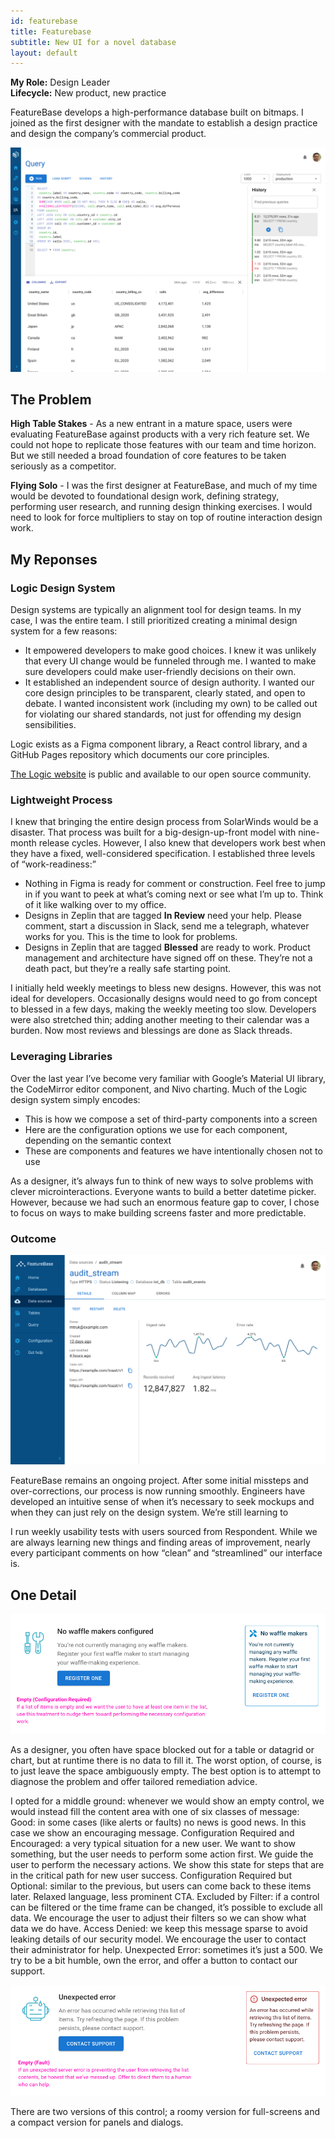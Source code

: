 ```yaml
---
id: featurebase
title: Featurebase
subtitle: New UI for a novel database
layout: default
---
```

**My Role:** Design Leader  
**Lifecycle:** New product, new practice

FeatureBase develops a high-performance database built on bitmaps. I joined as the first designer with the mandate to establish a design practice and design the company’s commercial product.

<a href="../images/featurebase_query.png">![FeatureBase query editor](../images/featurebase_query.png)</a>

## The Problem

**High Table Stakes** - As a new entrant in a mature space, users were evaluating FeatureBase against products with a very rich feature set. We could not hope to replicate those features with our team and time horizon. But we still needed a broad foundation of core features to be taken seriously as a competitor.

**Flying Solo** - I was the first designer at FeatureBase, and much of my time would be devoted to foundational design work, defining strategy, performing user research, and running design thinking exercises. I would need to look for force multipliers to stay on top of routine interaction design work.

## My Reponses

### Logic Design System

Design systems are typically an alignment tool for design teams. In my case, I was the entire team. I still prioritized creating a minimal design system for a few reasons:
- It empowered developers to make good choices. I knew it was unlikely that every UI change would be funneled through me. I wanted to make sure developers could make user-friendly decisions on their own.
- It established an independent source of design authority. I wanted our core design principles to be transparent, clearly stated, and open to debate. I wanted inconsistent work (including my own) to be called out for violating our shared standards, not just for offending my design sensibilities.

Logic exists as a Figma component library, a React control library, and a GitHub Pages repository which documents our core principles.

[The Logic website](https://molecula.github.io/logic-docs/) is public and available to our open source community.

### Lightweight Process

I knew that bringing the entire design process from SolarWinds would be a disaster. That process was built for a big-design-up-front model with nine-month release cycles. However, I also knew that developers work best when they have a fixed, well-considered specification. I established three levels of “work-readiness:”

- Nothing in Figma is ready for comment or construction. Feel free to jump in if you want to peek at what’s coming next or see what I’m up to. Think of it like walking over to my office.
- Designs in Zeplin that are tagged **In Review** need your help. Please comment, start a discussion in Slack, send me a telegraph, whatever works for you. This is the time to look for problems.
- Designs in Zeplin that are tagged **Blessed** are ready to work. Product management and architecture have signed off on these. They’re not a death pact, but they’re a really safe starting point.

I initially held weekly meetings to bless new designs. However, this was not ideal for developers. Occasionally designs would need to go from concept to blessed in a few days, making the weekly meeting too slow. Developers were also stretched thin; adding another meeting to their calendar was a burden. Now most reviews and blessings are done as Slack threads.

### Leveraging Libraries

Over the last year I’ve become very familiar with Google’s Material UI library, the CodeMirror editor component, and Nivo charting. Much of the Logic design system simply encodes:

- This is how we compose a set of third-party components into a screen
- Here are the configuration options we use for each component, depending on the semantic context
- These are components and features we have intentionally chosen not to use

As a designer, it’s always fun to think of new ways to solve problems with clever microinteractions. Everyone wants to build a better datetime picker. However, because we had such an enormous feature gap to cover, I chose to focus on ways to make building screens faster and more predictable.

### Outcome

<a href="../images/featurebase_source.png">![FeatureBase source detail dashboard](../images/featurebase_source.png)</a>

FeatureBase remains an ongoing project. After some initial missteps and over-corrections, our process is now running smoothly. Engineers have developed an intuitive sense of when it’s necessary to seek mockups and when they can just rely on the design system. We’re still learning to 

I run weekly usability tests with users sourced from Respondent. While we are always learning new things and finding areas of improvement, nearly every participant comments on how “clean” and “streamlined” our interface is.

## One Detail

<a href="../images/featurebase_additem.png">![Configuration required empty state](../images/featurebase_additem.png)</a>

As a designer, you often have space blocked out for a table or datagrid or chart, but at runtime there is no data to fill it. The worst option, of course, is to just leave the space ambiguously empty. The best option is to attempt to diagnose the problem and offer tailored remediation advice.

I opted for a middle ground: whenever we would show an empty control, we would instead fill the content area with one of six classes of message:
Good: in some cases (like alerts or faults) no news is good news. In this case we show an encouraging message.
Configuration Required and Encouraged: a very typical situation for a new user. We want to show something, but the user needs to perform some action first. We guide the user to perform the necessary actions. We show this state for steps that are in the critical path for new user success.
Configuration Required but Optional: similar to the previous, but users can come back to these items later. Relaxed language, less prominent CTA.
Excluded by Filter: if a control can be filtered or the time frame can be changed, it’s possible to exclude all data. We encourage the user to adjust their filters so we can show what data we do have.
Access Denied: we keep this message sparse to avoid leaking details of our security model. We encourage the user to contact their administrator for help.
Unexpected Error: sometimes it’s just a 500. We try to be a bit humble, own the error, and offer a button to contact our support.

<a href="../images/featurebase_erroritem.png">![Error message empty state](../images/featurebase_erroritem.png)</a>

There are two versions of this control; a roomy version for full-screens and a compact version for panels and dialogs.

